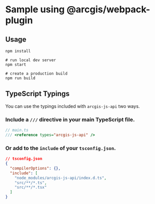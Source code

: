 # Sample using @arcgis/webpack-plugin

## Usage

```
npm install

# run local dev server
npm start

# create a production build
npm run build
```

## TypeScript Typings

You can use the typings included with `arcgis-js-api` two ways.

### Include a `///` directive in your main TypeScript file.
```ts
// main.ts
/// <reference types="arcgis-js-api" />
```

### Or add to the `include` of your `tsconfig.json`.
```json
// tsconfig.json
{
  "compilerOptions": {},
  "include": [
    "node_modules/arcgis-js-api/index.d.ts",
    "src/**/*.ts",
    "src/**/*.tsx"
  ]
}
```